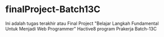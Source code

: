 ﻿# finalProject-Batch13C

 Ini adalah tugas terakhir atau Final Project "Belajar Langkah Fundamental Untuk Menjadi Web Programmer" Hactive8 program Prakerja Batch-13C
